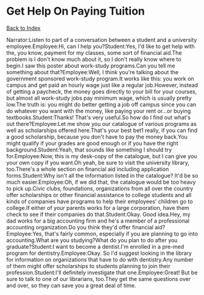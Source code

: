 # Get Help On Paying Tuition
[Back to Index](https://github.com/windows10010/tpoExtractor/blog/master/README.md)

Narrator:Listen to part of a conversation between a student and a university employee.Employee:Hi, can I help you?Student:Yes, I'd like to get help with the, you know, payment for my classes, some sort of financial aid.The problem is I don't know much about it, so I don't really know where to begin.I saw this poster about work-study programs.Can you tell me something about that?Employee:Well, I think you're talking about the government sponsored work-study program.It works like this: you work on campus and get paid an hourly wage just like a regular job.However, instead of getting a paycheck, the money goes directly to your bill for your courses, but almost all work-study jobs pay minimum wage, which is usually pretty low.The truth is: you might do better getting a job off campus since you can do whatever you want with the money, like paying your rent or...or buying textbooks.Student:Thanks! That's very useful.So how do I find out what's out there?Employee:Let me show you our catalogue of various programs as well as scholarships offered here.That's your best bet1 really, if you can find a good scholarship, because you don't have to pay the money back.You might qualify if your grades are good enough or if you have the right background.Student:Yeah, that sounds like something I should try for.Employee:Now, this is my desk-copy of the catalogue, but I can give you your own copy if you want.Oh yeah, be sure to visit the university library, too.There's a whole section on financial aid including application forms.Student:Why isn't all the information listed in the catalogue? It'd be so much easier.Employee:Oh, if we did that, the catalogue would be too heavy to pick up.Civic clubs, foundations, organizations from all over the country offer scholarships or other financial assistance to college students and all kinds of companies have programs to help their employees' children go to college.If either of your parents works for a large corporation, have them check to see if their companies do that.Student:Okay. Good idea.Hey, my dad works for a big accounting firm and he's a member of a professional accounting organization.Do you think they'd offer financial aid?Employee:Yes, that's fairly common, especially if you are planning to go into accounting.What are you studying?What do you plan to do after you graduate?Student:I want to become a dentist.I'm enrolled in a pre-med program for dentistry.Employee:Okay. So I'd suggest looking in the library for information on organizations that have to do with dentistry.Any number of them might offer scholarships to students planning to join their profession.Student:I'll definitely investigate that one.Employee:Great! But be sure to talk to one of our librarians, too.They get the same questions over and over, so they can save you a great deal of time.
 